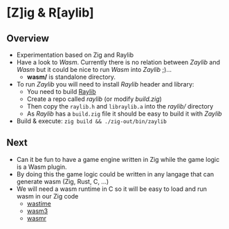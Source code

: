 # [Z]ig & R[aylib]

## Overview

- Experimentation based on Zig and Raylib
- Have a look to *Wasm*. Currently there is no relation between *Zaylib* and *Wasm* but it could be nice to run *Wasm* into *Zaylib* ;)...
  - **wasm/** is standalone directory.
- To run *Zaylib* you will need to install *Raylib* header and library:
  - You need to build [Raylib](https://github.com/raysan5/raylib)
  - Create a repo called *raylib* (or modify *build.zig*)
  - Then copy the `raylib.h` and `libraylib.a` into the *raylib/* directory
  - As *Raylib* has a `build.zig` file it should be easy to build it with *Zaylib*
- Build & execute: `zig build && ./zig-out/bin/zaylib`

## Next

- Can it be fun to have a game engine written in Zig while the game logic is a Wasm plugin.
- By doing this the game logic could be written in any langage that can generate wasm (Zig, Rust, C, ...)
- We will need a wasm runtime in C so it will be easy to load and run wasm in our Zig code
  - [wastime](https://github.com/bytecodealliance/wasmtime/)
  - [wasm3](https://github.com/wasm3/wasm3)
  - [wasmr](https://github.com/bytecodealliance/wasm-micro-runtime)
